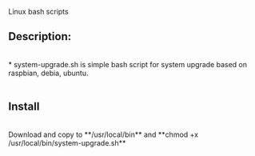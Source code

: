Linux bash scripts

<h2>Description:</h2><br />
* system-upgrade.sh is simple bash script for system upgrade based on raspbian, debia, ubuntu.<br />
<br />

<h2>Install</h2><br />
Download and copy to **/usr/local/bin** and **chmod +x /usr/local/bin/system-upgrade.sh**
